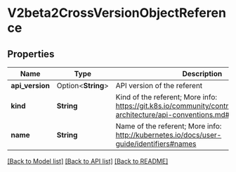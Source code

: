 # V2beta2CrossVersionObjectReference

## Properties

Name | Type | Description | Notes
------------ | ------------- | ------------- | -------------
**api_version** | Option<**String**> | API version of the referent | [optional]
**kind** | **String** | Kind of the referent; More info: https://git.k8s.io/community/contributors/devel/sig-architecture/api-conventions.md#types-kinds\" | 
**name** | **String** | Name of the referent; More info: http://kubernetes.io/docs/user-guide/identifiers#names | 

[[Back to Model list]](../README.md#documentation-for-models) [[Back to API list]](../README.md#documentation-for-api-endpoints) [[Back to README]](../README.md)


